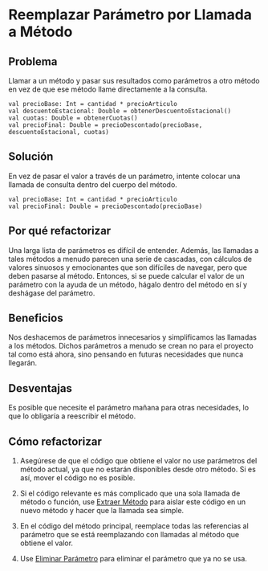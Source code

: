 # Reemplazar Parámetro por Llamada a Método

## Problema

Llamar a un método y pasar sus resultados como parámetros a otro método en vez de que ese método llame directamente a la consulta.

```
val precioBase: Int = cantidad * precioArticulo
val descuentoEstacional: Double = obtenerDescuentoEstacional()
val cuotas: Double = obtenerCuotas()
val precioFinal: Double = precioDescontado(precioBase, descuentoEstacional, cuotas)
```

## Solución

En vez de pasar el valor a través de un parámetro, intente colocar una llamada de consulta dentro del cuerpo del método.

```
val precioBase: Int = cantidad * precioArticulo
val precioFinal: Double = precioDescontado(precioBase)
```

## Por qué refactorizar

Una larga lista de parámetros es difícil de entender. Además, las llamadas a tales métodos a menudo parecen una serie de 
cascadas, con cálculos de valores sinuosos y emocionantes que son difíciles de navegar, pero que deben pasarse al método. 
Entonces, si se puede calcular el valor de un parámetro con la ayuda de un método, hágalo dentro del método en sí y 
deshágase del parámetro.

## Beneficios

Nos deshacemos de parámetros innecesarios y simplificamos las llamadas a los métodos. Dichos parámetros a menudo se 
crean no para el proyecto tal como está ahora, sino pensando en futuras necesidades que nunca llegarán.

## Desventajas

Es posible que necesite el parámetro mañana para otras necesidades, lo que lo obligaría a reescribir el método.

## Cómo refactorizar

1. Asegúrese de que el código que obtiene el valor no use parámetros del método actual, ya que no estarán disponibles 
desde otro método. Si es así, mover el código no es posible.

2. Si el código relevante es más complicado que una sola llamada de método o función, use [Extraer Método](./ExtractMethod.md) para aislar 
este código en un nuevo método y hacer que la llamada sea simple.

3. En el código del método principal, reemplace todas las referencias al parámetro que se está reemplazando con llamadas 
al método que obtiene el valor.

4. Use [Eliminar Parámetro](./RemoveParameter.md) para eliminar el parámetro que ya no se usa.
